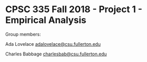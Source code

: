 # CPSC 335 Fall 2018 - Project 1 - Empirical Analysis

Group members:

Ada Lovelace adalovelace@csu.fullerton.edu

Charles Babbage charlesbab@csu.fullerton.edu
